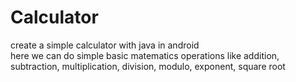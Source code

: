 # Calculator
create a simple calculator with java in android  
here we can do simple basic matematics operations like 	addition, subtraction,
multiplication,	division, modulo, exponent,	square root
